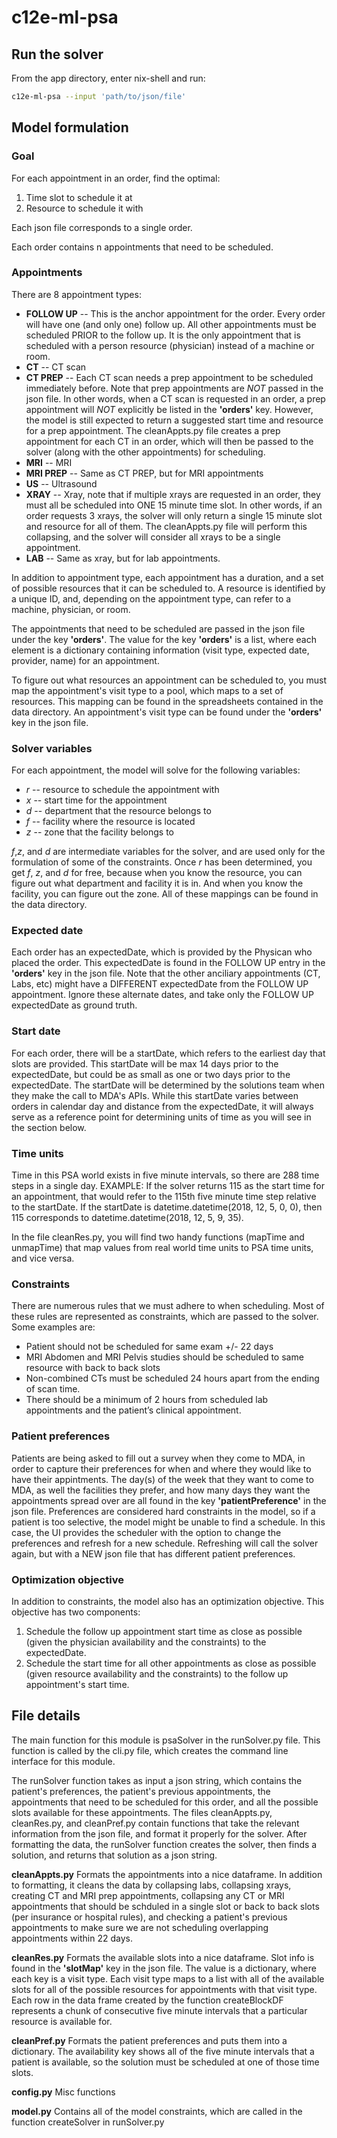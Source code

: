 # c12e-ml-psa


## Run the solver

From the app directory, enter nix-shell and run:

``` bash
c12e-ml-psa --input 'path/to/json/file'
```


## Model formulation

### Goal

For each appointment in an order, find the optimal:
1. Time slot to schedule it at
2. Resource to schedule it with

Each json file corresponds to a single order. 

Each order contains n appointments 
that need to be scheduled. 

### Appointments

There are 8 appointment types:
* **FOLLOW UP** -- This is the anchor appointment for the order. Every order will
  have one (and only one) follow up. All other appointments must be
  scheduled PRIOR to the follow up. It is the only appointment that is
  scheduled with a person resource (physician) instead of a machine or
  room.
* **CT** -- CT scan
* **CT PREP** -- Each CT scan needs a prep appointment to be scheduled
  immediately before. Note that prep appointments are *NOT* passed in
  the json file. In other words, when a CT scan is requested in an
  order, a prep appointment will *NOT* explicitly be listed in the
  **'orders'** key. However, the model is still expected to return a
  suggested start time and resource for a prep appointment. The
  cleanAppts.py file creates a prep appointment for each CT in an
  order, which will then be passed to the solver (along with the other
  appointments) for scheduling.
* **MRI** -- MRI
* **MRI PREP** -- Same as CT PREP, but for MRI appointments
* **US** -- Ultrasound
* **XRAY** -- Xray, note that if multiple xrays are requested in an
  order, they must all be scheduled into ONE 15 minute time slot. In
  other words, if an order requests 3 xrays, the solver will only
  return a single 15 minute slot and resource for all of them. The
  cleanAppts.py file will perform this collapsing, and the solver will
  consider all xrays to be a single appointment.
* **LAB** -- Same as xray, but for lab appointments.

In addition to appointment type, each appointment has a duration, and a set of possible 
resources that it can be scheduled to. A resource is identified by a unique ID, and,
depending on the appointment type, can refer to a machine, physician,
or room. 

The appointments that need to be scheduled are passed in the
json file under the key **'orders'**. The value for the key
**'orders'** is a list, where each element is a dictionary containing
information (visit type, expected date, provider, name) for an
appointment.

To figure out what resources an appointment can be scheduled to, you
must map the appointment's visit type to a pool, which maps to a set
of resources. This mapping can be found in the spreadsheets contained
in the data directory. An appointment's visit type can be found under
the **'orders'** key in the json file.

### Solver variables

For each appointment, the model will solve for the following variables:
* *r* -- resource to schedule the appointment with
* *x* -- start time for the appointment
* *d* -- department that the resource belongs to
* *f* -- facility where the resource is located
* *z* -- zone that the facility belongs to

*f*,*z*, and *d* are intermediate variables for the solver, and are
used only for the formulation of some of the constraints. Once *r* has
been determined, you get *f*, *z*, and *d* for free, because when you
know the resource, you can figure out what department and facility it
is in. And when you know the facility, you can figure out the
zone. All of these mappings can be found in the data directory.

### Expected date

Each order has an expectedDate, which is provided by the Physican who
placed the order. This expectedDate is found in the FOLLOW UP entry in
the **'orders'** key in the json file. Note that the other anciliary
appointments (CT, Labs, etc) might have a DIFFERENT expectedDate from
the FOLLOW UP appointment. Ignore these alternate dates, and take only
the FOLLOW UP expectedDate as ground truth.

### Start date

For each order, there will be a startDate, which refers to the
earliest day that slots are provided. This startDate will be max 14
days prior to the expectedDate, but could be as small as one or two
days prior to the expectedDate. The startDate will be determined by
the solutions team when they make the call to MDA's APIs. While this
startDate varies between orders in calendar day and distance from the
expectedDate, it will always serve as a reference point for
determining units of time as you will see in the section below.

### Time units

Time in this PSA world exists in five minute intervals, so there are
288 time steps in a single day.  EXAMPLE: If the solver returns 115 as
the start time for an appointment, that would refer to the 115th five
minute time step relative to the startDate. If the startDate is
datetime.datetime(2018, 12, 5, 0, 0), then 115 corresponds to
datetime.datetime(2018, 12, 5, 9, 35).

In the file cleanRes.py, you will find two handy functions (mapTime
and unmapTime) that map values from real world time units to PSA time
units, and vice versa.

### Constraints

There are numerous rules that we must adhere to when scheduling. Most
of these rules are represented as constraints, which are passed to the
solver. Some examples are:
- Patient should not be scheduled for same exam +/- 22 days
- MRI Abdomen and MRI Pelvis studies should be scheduled to same
  resource with back to back slots
- Non-combined CTs must be scheduled 24 hours apart from the ending of scan time.
- There should be a minimum of 2 hours from scheduled lab appointments
  and the patient’s clinical appointment.

### Patient preferences

Patients are being asked to fill out a survey when they come to MDA,
in order to capture their preferences for when and where they would
like to have their appintments. The day(s) of the week that they want
to come to MDA, as well the facilities they prefer, and how many days
they want the appointments spread over are all found in the key
**'patientPreference'** in the json file. Preferences are considered
hard constraints in the model, so if a patient is too selective, the
model might be unable to find a schedule. In this case, the UI
provides the scheduler with the option to change the preferences and
refresh for a new schedule. Refreshing will call the solver again, but
with a NEW json file that has different patient preferences.

### Optimization objective

In addition to constraints, the model also has an optimization
objective. This objective has two components:

1. Schedule the follow up appointment start time as close as possible
   (given the physician availability and the constraints) to the
   expectedDate.
2. Schedule the start time for all other appointments as close as
   possible (given resource availability and the constraints) to the
   follow up appointment's start time.


## File details

The main function for this module is psaSolver in the runSolver.py
file. This function is called by the cli.py file, which creates the
command line interface for this module.

The runSolver function takes as input a json string, which contains
the patient's preferences, the patient's previous appointments, the
appointments that need to be scheduled for this order, and all the
possible slots available for these appointments. The files
cleanAppts.py, cleanRes.py, and cleanPref.py contain functions that
take the relevant information from the json file, and format it
properly for the solver. After formatting the data, the runSolver
function creates the solver, then finds a solution, and returns that
solution as a json string.

**cleanAppts.py** Formats the appointments into a nice dataframe. In
addition to formatting, it cleans the data by collapsing labs,
collapsing xrays, creating CT and MRI prep appointments, collapsing
any CT or MRI appointments that should be schduled in a single slot or
back to back slots (per insurance or hospital rules), and checking a
patient's previous appointments to make sure we are not scheduling
overlapping appointments within 22 days.

**cleanRes.py** Formats the available slots into a nice
dataframe. Slot info is found in the **'slotMap'** key in the json
file. The value is a dictionary, where each key is a visit type. Each
visit type maps to a list with all of the available slots for all of
the possible resources for appointments with that visit type. Each row
in the data frame created by the function createBlockDF represents a
chunk of consecutive five minute intervals that a particular resource
is available for.

**cleanPref.py** Formats the patient preferences and puts them into a
dictionary. The availability key shows all of the five minute
intervals that a patient is available, so the solution must be
scheduled at one of those time slots.

**config.py**
Misc functions

**model.py** Contains all of the model constraints, which are called
in the function createSolver in runSolver.py
